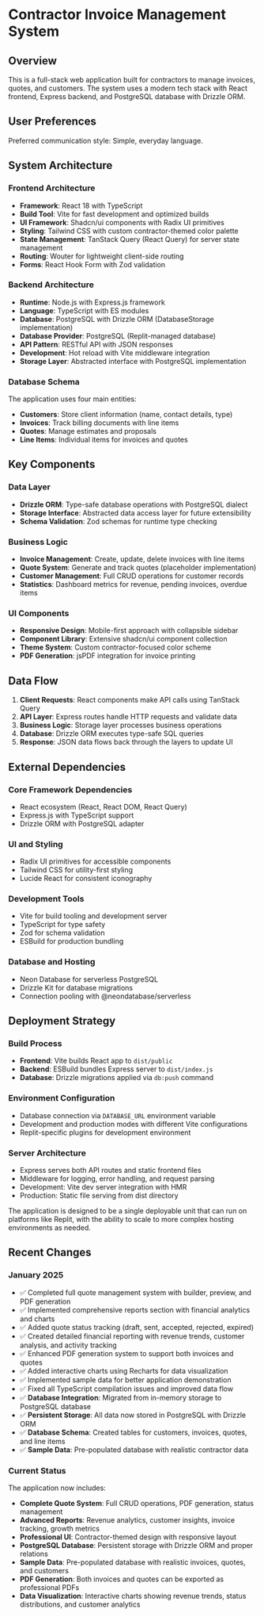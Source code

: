 # Contractor Invoice Management System

## Overview

This is a full-stack web application built for contractors to manage invoices, quotes, and customers. The system uses a modern tech stack with React frontend, Express backend, and PostgreSQL database with Drizzle ORM.

## User Preferences

Preferred communication style: Simple, everyday language.

## System Architecture

### Frontend Architecture
- **Framework**: React 18 with TypeScript
- **Build Tool**: Vite for fast development and optimized builds
- **UI Framework**: Shadcn/ui components with Radix UI primitives
- **Styling**: Tailwind CSS with custom contractor-themed color palette
- **State Management**: TanStack Query (React Query) for server state management
- **Routing**: Wouter for lightweight client-side routing
- **Forms**: React Hook Form with Zod validation

### Backend Architecture
- **Runtime**: Node.js with Express.js framework
- **Language**: TypeScript with ES modules
- **Database**: PostgreSQL with Drizzle ORM (DatabaseStorage implementation)
- **Database Provider**: PostgreSQL (Replit-managed database)
- **API Pattern**: RESTful API with JSON responses
- **Development**: Hot reload with Vite middleware integration
- **Storage Layer**: Abstracted interface with PostgreSQL implementation

### Database Schema
The application uses four main entities:
- **Customers**: Store client information (name, contact details, type)
- **Invoices**: Track billing documents with line items
- **Quotes**: Manage estimates and proposals
- **Line Items**: Individual items for invoices and quotes

## Key Components

### Data Layer
- **Drizzle ORM**: Type-safe database operations with PostgreSQL dialect
- **Storage Interface**: Abstracted data access layer for future extensibility
- **Schema Validation**: Zod schemas for runtime type checking

### Business Logic
- **Invoice Management**: Create, update, delete invoices with line items
- **Quote System**: Generate and track quotes (placeholder implementation)
- **Customer Management**: Full CRUD operations for customer records
- **Statistics**: Dashboard metrics for revenue, pending invoices, overdue items

### UI Components
- **Responsive Design**: Mobile-first approach with collapsible sidebar
- **Component Library**: Extensive shadcn/ui component collection
- **Theme System**: Custom contractor-focused color scheme
- **PDF Generation**: jsPDF integration for invoice printing

## Data Flow

1. **Client Requests**: React components make API calls using TanStack Query
2. **API Layer**: Express routes handle HTTP requests and validate data
3. **Business Logic**: Storage layer processes business operations
4. **Database**: Drizzle ORM executes type-safe SQL queries
5. **Response**: JSON data flows back through the layers to update UI

## External Dependencies

### Core Framework Dependencies
- React ecosystem (React, React DOM, React Query)
- Express.js with TypeScript support
- Drizzle ORM with PostgreSQL adapter

### UI and Styling
- Radix UI primitives for accessible components
- Tailwind CSS for utility-first styling
- Lucide React for consistent iconography

### Development Tools
- Vite for build tooling and development server
- TypeScript for type safety
- Zod for schema validation
- ESBuild for production bundling

### Database and Hosting
- Neon Database for serverless PostgreSQL
- Drizzle Kit for database migrations
- Connection pooling with @neondatabase/serverless

## Deployment Strategy

### Build Process
- **Frontend**: Vite builds React app to `dist/public`
- **Backend**: ESBuild bundles Express server to `dist/index.js`
- **Database**: Drizzle migrations applied via `db:push` command

### Environment Configuration
- Database connection via `DATABASE_URL` environment variable
- Development and production modes with different Vite configurations
- Replit-specific plugins for development environment

### Server Architecture
- Express serves both API routes and static frontend files
- Middleware for logging, error handling, and request parsing
- Development: Vite dev server integration with HMR
- Production: Static file serving from dist directory

The application is designed to be a single deployable unit that can run on platforms like Replit, with the ability to scale to more complex hosting environments as needed.

## Recent Changes

### January 2025
- ✅ Completed full quote management system with builder, preview, and PDF generation
- ✅ Implemented comprehensive reports section with financial analytics and charts
- ✅ Added quote status tracking (draft, sent, accepted, rejected, expired)
- ✅ Created detailed financial reporting with revenue trends, customer analysis, and activity tracking
- ✅ Enhanced PDF generation system to support both invoices and quotes
- ✅ Added interactive charts using Recharts for data visualization
- ✅ Implemented sample data for better application demonstration
- ✅ Fixed all TypeScript compilation issues and improved data flow
- ✅ **Database Integration**: Migrated from in-memory storage to PostgreSQL database
- ✅ **Persistent Storage**: All data now stored in PostgreSQL with Drizzle ORM
- ✅ **Database Schema**: Created tables for customers, invoices, quotes, and line items
- ✅ **Sample Data**: Pre-populated database with realistic contractor data

### Current Status
The application now includes:
- **Complete Quote System**: Full CRUD operations, PDF generation, status management
- **Advanced Reports**: Revenue analytics, customer insights, invoice tracking, growth metrics
- **Professional UI**: Contractor-themed design with responsive layout
- **PostgreSQL Database**: Persistent storage with Drizzle ORM and proper relations
- **Sample Data**: Pre-populated database with realistic invoices, quotes, and customers
- **PDF Generation**: Both invoices and quotes can be exported as professional PDFs
- **Data Visualization**: Interactive charts showing revenue trends, status distributions, and customer analytics